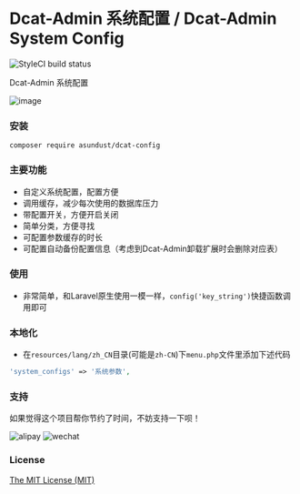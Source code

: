 Dcat-Admin 系统配置 / Dcat-Admin System Config
======

![StyleCI build status](https://github.styleci.io/repos/728451913/shield)

Dcat-Admin 系统配置

![image](https://github.com/asundust/NAS-Nav-iCloud/assets/6573979/0b8b08bc-cdf2-4897-86ea-3f0c3d0a8b18)

### 安装

```
composer require asundust/dcat-config
```

### 主要功能

- 自定义系统配置，配置方便
- 调用缓存，减少每次使用的数据库压力
- 带配置开关，方便开启关闭
- 简单分类，方便寻找
- 可配置参数缓存的时长
- 可配置自动备份配置信息（考虑到Dcat-Admin卸载扩展时会删除对应表）

### 使用

- 非常简单，和Laravel原生使用一模一样，`config('key_string')`快捷函数调用即可

### 本地化

- 在`resources/lang/zh_CN`目录(可能是`zh-CN`)下`menu.php`文件里添加下述代码

``` php
'system_configs' => '系统参数',
```

### 支持

如果觉得这个项目帮你节约了时间，不妨支持一下呗！

![alipay](https://user-images.githubusercontent.com/6573979/91679916-2c4df500-eb7c-11ea-98a7-ab740ddda77d.png)
![wechat](https://user-images.githubusercontent.com/6573979/91679913-2b1cc800-eb7c-11ea-8915-eb0eced94aee.png)

### License

[The MIT License (MIT)](https://opensource.org/licenses/MIT)
